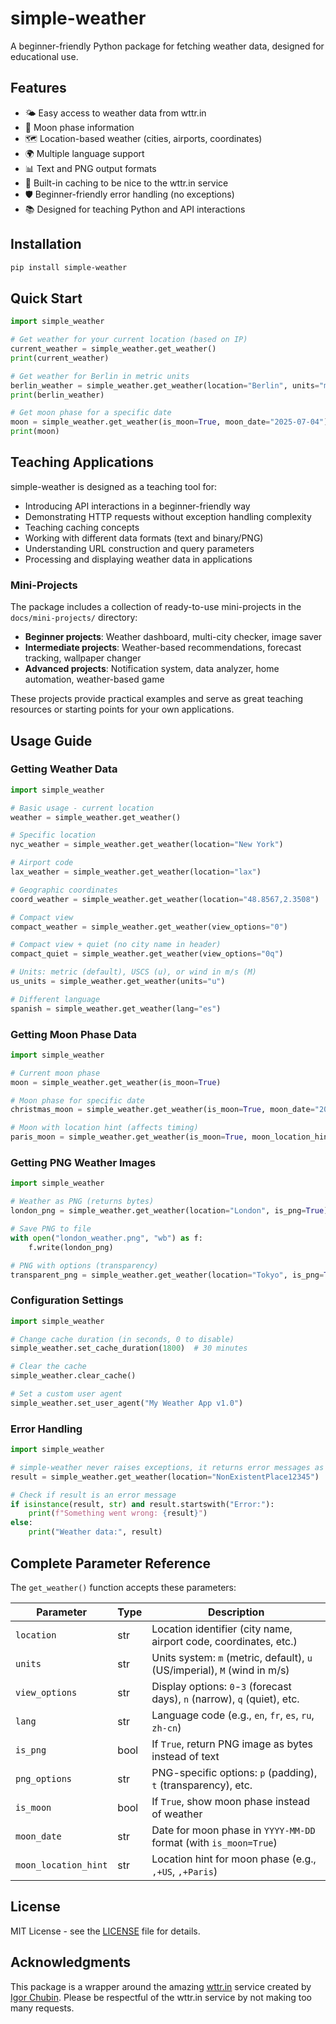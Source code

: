 # simple-weather

A beginner-friendly Python package for fetching weather data, designed for educational use.

## Features

- 🌤️ Easy access to weather data from wttr.in
- 🌙 Moon phase information
- 🗺️ Location-based weather (cities, airports, coordinates)
- 🌍 Multiple language support
- 📊 Text and PNG output formats
- 🚀 Built-in caching to be nice to the wttr.in service
- 🛡️ Beginner-friendly error handling (no exceptions)
- 📚 Designed for teaching Python and API interactions

## Installation

```bash
pip install simple-weather
```

## Quick Start

```python
import simple_weather

# Get weather for your current location (based on IP)
current_weather = simple_weather.get_weather()
print(current_weather)

# Get weather for Berlin in metric units
berlin_weather = simple_weather.get_weather(location="Berlin", units="m")
print(berlin_weather)

# Get moon phase for a specific date
moon = simple_weather.get_weather(is_moon=True, moon_date="2025-07-04")
print(moon)
```

## Teaching Applications

simple-weather is designed as a teaching tool for:

- Introducing API interactions in a beginner-friendly way
- Demonstrating HTTP requests without exception handling complexity
- Teaching caching concepts
- Working with different data formats (text and binary/PNG)
- Understanding URL construction and query parameters
- Processing and displaying weather data in applications

### Mini-Projects

The package includes a collection of ready-to-use mini-projects in the `docs/mini-projects/` directory:

- **Beginner projects**: Weather dashboard, multi-city checker, image saver
- **Intermediate projects**: Weather-based recommendations, forecast tracking, wallpaper changer
- **Advanced projects**: Notification system, data analyzer, home automation, weather-based game

These projects provide practical examples and serve as great teaching resources or starting points for your own applications.

## Usage Guide

### Getting Weather Data

```python
import simple_weather

# Basic usage - current location
weather = simple_weather.get_weather()

# Specific location
nyc_weather = simple_weather.get_weather(location="New York")

# Airport code
lax_weather = simple_weather.get_weather(location="lax")

# Geographic coordinates
coord_weather = simple_weather.get_weather(location="48.8567,2.3508")

# Compact view
compact_weather = simple_weather.get_weather(view_options="0")

# Compact view + quiet (no city name in header)
compact_quiet = simple_weather.get_weather(view_options="0q")

# Units: metric (default), USCS (u), or wind in m/s (M)
us_units = simple_weather.get_weather(units="u")

# Different language
spanish = simple_weather.get_weather(lang="es")
```

### Getting Moon Phase Data

```python
import simple_weather

# Current moon phase
moon = simple_weather.get_weather(is_moon=True)

# Moon phase for specific date
christmas_moon = simple_weather.get_weather(is_moon=True, moon_date="2025-12-25")

# Moon with location hint (affects timing)
paris_moon = simple_weather.get_weather(is_moon=True, moon_location_hint=",+Paris")
```

### Getting PNG Weather Images

```python
import simple_weather

# Weather as PNG (returns bytes)
london_png = simple_weather.get_weather(location="London", is_png=True)

# Save PNG to file
with open("london_weather.png", "wb") as f:
    f.write(london_png)

# PNG with options (transparency)
transparent_png = simple_weather.get_weather(location="Tokyo", is_png=True, png_options="t")
```

### Configuration Settings

```python
import simple_weather

# Change cache duration (in seconds, 0 to disable)
simple_weather.set_cache_duration(1800)  # 30 minutes

# Clear the cache
simple_weather.clear_cache()

# Set a custom user agent
simple_weather.set_user_agent("My Weather App v1.0")
```

### Error Handling

```python
import simple_weather

# simple-weather never raises exceptions, it returns error messages as strings
result = simple_weather.get_weather(location="NonExistentPlace12345")

# Check if result is an error message
if isinstance(result, str) and result.startswith("Error:"):
    print(f"Something went wrong: {result}")
else:
    print("Weather data:", result)
```

## Complete Parameter Reference

The `get_weather()` function accepts these parameters:

| Parameter | Type | Description |
|-----------|------|-------------|
| `location` | str | Location identifier (city name, airport code, coordinates, etc.) |
| `units` | str | Units system: `m` (metric, default), `u` (US/imperial), `M` (wind in m/s) |
| `view_options` | str | Display options: `0`-`3` (forecast days), `n` (narrow), `q` (quiet), etc. |
| `lang` | str | Language code (e.g., `en`, `fr`, `es`, `ru`, `zh-cn`) |
| `is_png` | bool | If `True`, return PNG image as bytes instead of text |
| `png_options` | str | PNG-specific options: `p` (padding), `t` (transparency), etc. |
| `is_moon` | bool | If `True`, show moon phase instead of weather |
| `moon_date` | str | Date for moon phase in `YYYY-MM-DD` format (with `is_moon=True`) |
| `moon_location_hint` | str | Location hint for moon phase (e.g., `,+US`, `,+Paris`) |

## License

MIT License - see the [LICENSE](LICENSE) file for details.

## Acknowledgments

This package is a wrapper around the amazing [wttr.in](https://github.com/chubin/wttr.in) service created by [Igor Chubin](https://github.com/chubin). Please be respectful of the wttr.in service by not making too many requests.
